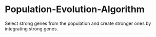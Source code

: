 # Population-Evolution-Algorithm
Select strong genes from the population and create stronger ones by integrating strong genes.
